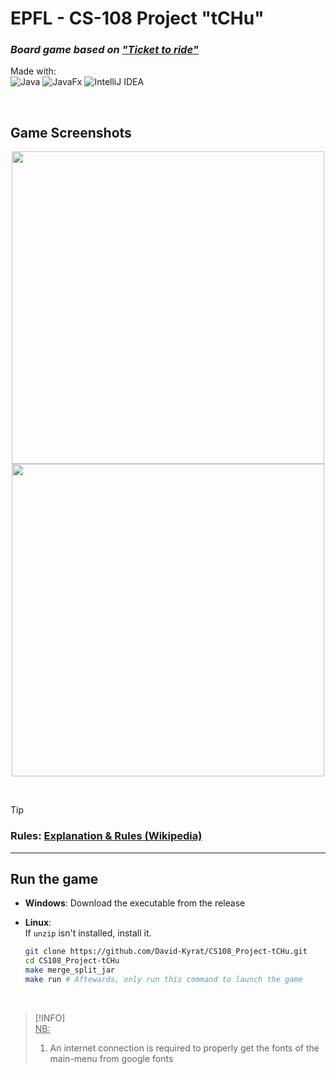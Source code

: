 # EPFL - CS-108 Project "tCHu"
 
### *Board game based on ["Ticket to ride"](https://en.m.wikipedia.org/wiki/Ticket_to_Ride_(board_game))*

 Made with:  
 ![Java](https://img.shields.io/badge/Java-≥11.0-%23ED8B00.svg?style=for-the-badge&logo=java&labelColor=FF7518&color=grey)
 ![JavaFx](https://img.shields.io/badge/JavaFX-≥11.0-%23ED8B00.svg?style=for-the-badge&logo=java&labelColor=4B9CD3&color=grey)
 ![IntelliJ IDEA](https://img.shields.io/badge/IntelliJ_IDEA-000000.svg?style=for-the-badge&logo=intellij-idea&logoColor=white)

<br>

## Game Screenshots

<p align="center">
<img src="./res/screenshot1.png" width="500"/>
<img src="./res/screenshot1.png" width="500"/>
</p>


<br>


> [!TIP]
> ### Rules: [Explanation & Rules (Wikipedia)](https://en.m.wikipedia.org/wiki/Ticket_to_Ride_(board_game))

---

## Run the game

- **Windows**: Download the executable from the release

- **Linux**:  
    If `unzip` isn't installed, install it.

    ```bash
    git clone https://github.com/David-Kyrat/CS108_Project-tCHu.git
    cd CS108_Project-tCHu
    make merge_split_jar
    make run # Aftewards, only run this command to launch the game
    ```

<br>

> [!INFO]  
> <ins>NB:</ins>  
> 1. An internet connection is required to properly get the fonts of the main-menu from google fonts
